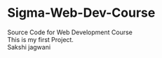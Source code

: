 # Sigma-Web-Dev-Course
Source Code for Web Development Course
<br>
This is my first Project.
<br>
Sakshi jagwani
